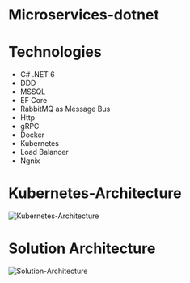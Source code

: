 # Microservices-dotnet

# Technologies
- C# .NET 6
- DDD
- MSSQL
- EF Core
- RabbitMQ as Message Bus
- Http
- gRPC
- Docker
- Kubernetes
- Load Balancer
- Ngnix


# Kubernetes-Architecture

![Kubernetes-Architecture](https://github.com/attkniat/Microservices-dotnet/assets/50963930/1062ec5f-3fc8-4b4b-9a03-05b21f38acbd)

# Solution Architecture

![Solution-Architecture](https://github.com/attkniat/Microservices-dotnet/assets/50963930/20fa941d-641b-4c43-b5a3-fc3780d20bb5)
